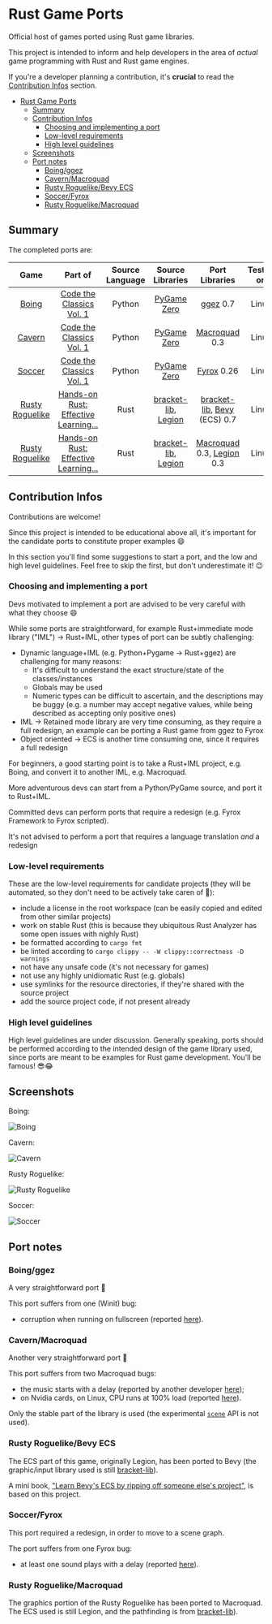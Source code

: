 # Rust Game Ports

Official host of games ported using Rust game libraries.

This project is intended to inform and help developers in the area of *actual* game programming with Rust and Rust game engines.

If you're a developer planning a contribution, it's **crucial** to read the [Contribution Infos](#contribution-infos) section.

- [Rust Game Ports](#rust-game-ports)
  - [Summary](#summary)
  - [Contribution Infos](#contribution-infos)
    - [Choosing and implementing a port](#choosing-and-implementing-a-port)
    - [Low-level requirements](#low-level-requirements)
    - [High level guidelines](#high-level-guidelines)
  - [Screenshots](#screenshots)
  - [Port notes](#port-notes)
    - [Boing/ggez](#boingggez)
    - [Cavern/Macroquad](#cavernmacroquad)
    - [Rusty Roguelike/Bevy ECS](#rusty-roguelikebevy-ecs)
    - [Soccer/Fyrox](#soccerfyrox)
    - [Rusty Roguelike/Macroquad](#rusty-roguelikemacroquad)

## Summary

The completed ports are:

<!-- Add new releases at the bottom; this makes more likely to found outdated ports at the top -->

|                Game                |                                   Part of                                    | Source Language |               Source Libraries               |                   Port Libraries                   | Tested on |
| :--------------------------------: | :--------------------------------------------------------------------------: | :-------------: | :------------------------------------------: | :------------------------------------------------: | :-------: |
|           [Boing][Boing]           |             [Code the Classics Vol. 1][Code the Classics Vol. 1]             |     Python      |          [PyGame Zero][PyGame Zero]          |                  [ggez][ggez] 0.7                  |   Linux   |
|          [Cavern][Cavern]          |             [Code the Classics Vol. 1][Code the Classics Vol. 1]             |     Python      |          [PyGame Zero][PyGame Zero]          |             [Macroquad][Macroquad] 0.3             |   Linux   |
|          [Soccer][Soccer]          |             [Code the Classics Vol. 1][Code the Classics Vol. 1]             |     Python      |          [PyGame Zero][PyGame Zero]          |                [Fyrox][Fyrox] 0.26                 |   Linux   |
| [Rusty Roguelike][Rusty Roguelike] | [Hands-on Rust: Effective Learning...][Hands-on Rust: Effective Learning...] |      Rust       | [bracket-lib][bracket-lib], [Legion][Legion] | [bracket-lib][bracket-lib], [Bevy][Bevy] (ECS) 0.7 |   Linux   |
| [Rusty Roguelike][Rusty Roguelike] | [Hands-on Rust: Effective Learning...][Hands-on Rust: Effective Learning...] |      Rust       | [bracket-lib][bracket-lib], [Legion][Legion] |  [Macroquad][Macroquad] 0.3, [Legion][Legion] 0.3  |   Linux   |

<!-- Keep the entries of each group sorted by name -->

<!-- Game -->

[Boing]: https://github.com/Wireframe-Magazine/Code-the-Classics/tree/master/boing-master
[Cavern]: https://github.com/Wireframe-Magazine/Code-the-Classics/tree/master/cavern-master
[Rusty Roguelike]: https://github.com/thebracket/HandsOnRust
[Soccer]: https://github.com/Wireframe-Magazine/Code-the-Classics/tree/master/soccer-master

<!-- Part of... -->

[Code the Classics Vol. 1]: https://wireframe.raspberrypi.org/books/code-the-classics1
[Hands-on Rust: Effective Learning...]: https://pragprog.com/titles/hwrust/hands-on-rust

<!-- Source Libraries -->

[bracket-lib]: https://github.com/amethyst/bracket-lib
[Legion]: https://github.com/amethyst/legion
[PyGame Zero]: https://pygame-zero.readthedocs.io/en/stable

<!-- Port Libraries -->

[Bevy]: https://github.com/bevyengine/bevy
[Fyrox]: https://github.com/FyroxEngine/Fyrox
[ggez]: https://github.com/ggez/ggez
[Macroquad]: https://github.com/not-fl3/macroquad

## Contribution Infos

Contributions are welcome!

Since this project is intended to be educational above all, it's important for the candidate ports to constitute proper examples 😄

In this section you'll find some suggestions to start a port, and the low and high level guidelines. Feel free to skip the first, but don't underestimate it! 😉

### Choosing and implementing a port

Devs motivated to implement a port are advised to be very careful with what they choose 😄

While some ports are straightforward, for example Rust+immediate mode library ("IML") -> Rust+IML, other types of port can be subtly challenging:

- Dynamic language+IML (e.g. Python+Pygame -> Rust+ggez) are challenging for many reasons:
  - It's difficult to understand the exact structure/state of the classes/instances
  - Globals may be used
  - Numeric types can be difficult to ascertain, and the descriptions may be buggy (e.g. a number may accept negative values, while being described as accepting only positive ones)
- IML -> Retained mode library are very time consuming, as they require a full redesign, an example can be porting a Rust game from ggez to Fyrox
- Object oriented -> ECS is another time consuming one, since it requires a full redesign

For beginners, a good starting point is to take a Rust+IML project, e.g. Boing, and convert it to another IML, e.g. Macroquad.

More adventurous devs can start from a Python/PyGame source, and port it to Rust+IML.

Committed devs can perform ports that require a redesign (e.g. Fyrox Framework to Fyrox scripted).

It's not advised to perform a port that requires a language translation _and_ a redesign

### Low-level requirements

These are the low-level requirements for candidate projects (they will be automated, so they don't need to be actively take caren of 🙂):

- include a license in the root workspace (can be easily copied and edited from other similar projects)
- work on stable Rust (this is because they ubiquitous Rust Analyzer has some open issues with nighly Rust)
- be formatted according to `cargo fmt`
- be linted according to `cargo clippy -- -W clippy::correctness -D warnings`
- not have any unsafe code (it's not necessary for games)
- not use any highly unidiomatic Rust (e.g. globals)
- use symlinks for the resource directories, if they're shared with the source project
- add the source project code, if not present already

### High level guidelines

High level guidelines are under discussion. Generally speaking, ports should be performed according to the intended design of the game library used, since ports are meant to be examples for Rust game development. You'll be famous! 😎😂

## Screenshots

<!-- Keep the entries sorted by name -->

Boing:

![Boing](/images/readme/boing.png?raw=true)

Cavern:

![Cavern](/images/readme/cavern.png?raw=true)

Rusty Roguelike:

![Rusty Roguelike](/images/readme/rusty_roguelike.png?raw=true)

Soccer:

![Soccer](/images/readme/soccer.png?raw=true)

## Port notes

### Boing/ggez

A very straightforward port 🙂

This port suffers from one (Winit) bug:

- corruption when running on fullscreen (reported [here](https://github.com/ggez/ggez/issues/1066)).

### Cavern/Macroquad

Another very straightforward port 🙂

This port suffers from two Macroquad bugs:

- the music starts with a delay (reported by another developer [here](https://github.com/not-fl3/macroquad/issues/440));
- on Nvidia cards, on Linux, CPU runs at 100% load (reported [here](https://github.com/not-fl3/macroquad/issues/275#issuecomment-939525290)).

Only the stable part of the library is used (the experimental [`scene`](https://github.com/not-fl3/macroquad/blob/master/src/experimental/scene.rs) API is not used).

### Rusty Roguelike/Bevy ECS

The ECS part of this game, originally Legion, has been ported to Bevy (the graphic/input library used is still [bracket-lib](https://github.com/amethyst/bracket-lib)).

A mini book, ["Learn Bevy's ECS by ripping off someone else's project"](https://saveriomiroddi.github.io/learn_bevy_ecs_by_ripping_off), is based on this project.

### Soccer/Fyrox

This port required a redesign, in order to move to a scene graph.

The port suffers from one Fyrox bug:

- at least one sound plays with a delay (reported [here](https://github.com/FyroxEngine/Fyrox/issues/324)).

### Rusty Roguelike/Macroquad

The graphics portion of the Rusty Roguelike has been ported to Macroquad. The ECS used is still Legion, and the pathfinding is from [bracket-lib](https://github.com/amethyst/bracket-lib)).
